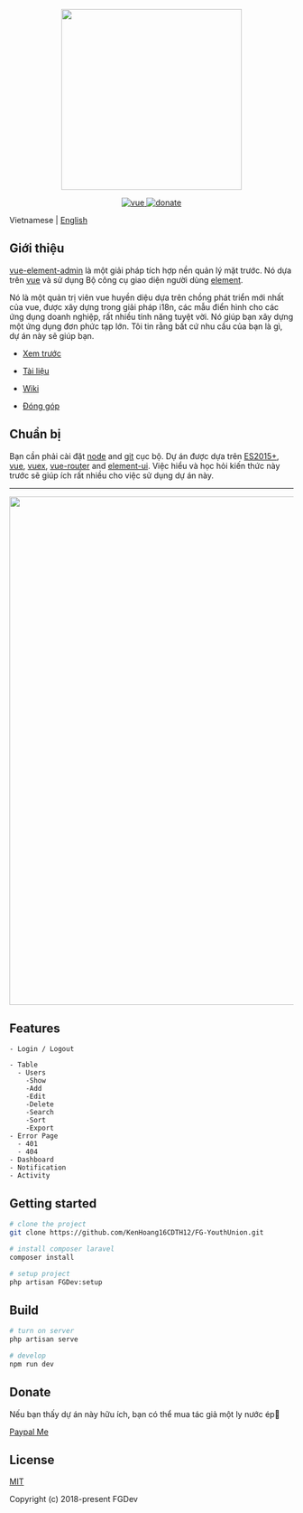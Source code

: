 <p align="center">
  <!-- Logo -->
  <img width="320" src="">
</p>

<p align="center">
  <a href="https://github.com/vuejs/vue">
    <img src="https://img.shields.io/badge/vue-2.5.17-brightgreen.svg" alt="vue">
  </a>
  <a href="https://www.paypal.me/KenHoangDev">
    <img src="https://img.shields.io/badge/%24-donate-ff69b4.svg" alt="donate">
  </a>
</p>

Vietnamese | [English](./README.md)

## Giới thiệu

[vue-element-admin](http://panjiachen.github.io/vue-element-admin) là một giải pháp tích hợp nền quản lý mặt trước. Nó dựa trên [vue](https://github.com/vuejs/vue) và sử dụng Bộ công cụ giao diện người dùng [element](https://github.com/ElemeFE/element).

Nó là một quản trị viên vue huyền diệu dựa trên chồng phát triển mới nhất của vue, được xây dựng trong giải pháp i18n, các mẫu điển hình cho các ứng dụng doanh nghiệp, rất nhiều tính năng tuyệt vời. Nó giúp bạn xây dựng một ứng dụng đơn phức tạp lớn. Tôi tin rằng bất cứ nhu cầu của bạn là gì, dự án này sẽ giúp bạn.

- [Xem trước](#)

- [Tài liệu](#)

- [Wiki](#)

- [Đóng góp](https://www.paypal.me/KenHoangDev)

## Chuẩn bị

Bạn cần phải cài đặt [node](http://nodejs.org/) and [git](https://git-scm.com/) cục bộ. Dự án được dựa trên [ES2015+](http://es6.ruanyifeng.com/), [vue](https://cn.vuejs.org/index.html), [vuex](https://vuex.vuejs.org/zh-cn/), [vue-router](https://router.vuejs.org/zh-cn/) and [element-ui](https://github.com/ElemeFE/element).
Việc hiểu và học hỏi kiến thức này trước sẽ giúp ích rất nhiều cho việc sử dụng dự án này.

---

 <p align="center">
  <img width="900" src="https://thumb.ibb.co/bxEWoL/dashboard.png">
</p>

## Features

```
- Login / Logout

- Table
  - Users
    -Show
    -Add
    -Edit
    -Delete
    -Search
    -Sort
    -Export
- Error Page
  - 401
  - 404
- Dashboard
- Notification
- Activity
```

## Getting started

```bash
# clone the project
git clone https://github.com/KenHoang16CDTH12/FG-YouthUnion.git

# install composer laravel
composer install

# setup project
php artisan FGDev:setup
```

## Build

```bash
# turn on server
php artisan serve

# develop
npm run dev
```

## Donate

Nếu bạn thấy dự án này hữu ích, bạn có thể mua tác giả một ly nước ép:tropical_drink:

[Paypal Me](https://www.paypal.me/KenHoangDev)

## License

[MIT](#)

Copyright (c) 2018-present FGDev
